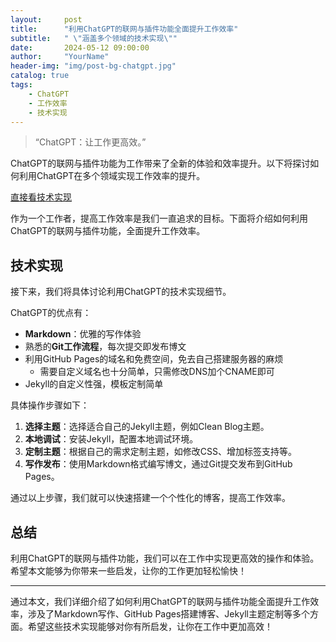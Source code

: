 ```yaml
---
layout:     post
title:      "利用ChatGPT的联网与插件功能全面提升工作效率"
subtitle:   " \"涵盖多个领域的技术实现\""
date:       2024-05-12 09:00:00
author:     "YourName"
header-img: "img/post-bg-chatgpt.jpg"
catalog: true
tags:
    - ChatGPT
    - 工作效率
    - 技术实现
---
```


> “ChatGPT：让工作更高效。”

ChatGPT的联网与插件功能为工作带来了全新的体验和效率提升。以下将探讨如何利用ChatGPT在多个领域实现工作效率的提升。

[直接看技术实现](#build) 

作为一个工作者，提高工作效率是我们一直追求的目标。下面将介绍如何利用ChatGPT的联网与插件功能，全面提升工作效率。

<p id="build"></p>

## 技术实现

接下来，我们将具体讨论利用ChatGPT的技术实现细节。

ChatGPT的优点有：

- **Markdown**：优雅的写作体验
- 熟悉的**Git工作流程**，每次提交即发布博文
- 利用GitHub Pages的域名和免费空间，免去自己搭建服务器的麻烦
	- 需要自定义域名也十分简单，只需修改DNS加个CNAME即可
- Jekyll的自定义性强，模板定制简单

具体操作步骤如下：

1. **选择主题**：选择适合自己的Jekyll主题，例如Clean Blog主题。
2. **本地调试**：安装Jekyll，配置本地调试环境。
3. **定制主题**：根据自己的需求定制主题，如修改CSS、增加标签支持等。
4. **写作发布**：使用Markdown格式编写博文，通过Git提交发布到GitHub Pages。

通过以上步骤，我们就可以快速搭建一个个性化的博客，提高工作效率。

## 总结

利用ChatGPT的联网与插件功能，我们可以在工作中实现更高效的操作和体验。希望本文能够为你带来一些启发，让你的工作更加轻松愉快！

--- 

通过本文，我们详细介绍了如何利用ChatGPT的联网与插件功能全面提升工作效率，涉及了Markdown写作、GitHub Pages搭建博客、Jekyll主题定制等多个方面。希望这些技术实现能够对你有所启发，让你在工作中更加高效！

